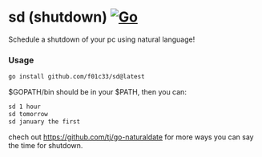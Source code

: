 # sd (shutdown) [![Go](https://github.com/f01c33/sd/actions/workflows/go.yml/badge.svg)](https://github.com/f01c33/sd/actions/workflows/go.yml)

Schedule a shutdown of your pc using natural language!

### Usage
```bash
go install github.com/f01c33/sd@latest
```
$GOPATH/bin should be in your $PATH, then you can:

```bash
sd 1 hour
sd tomorrow
sd january the first
```

chech out https://github.com/tj/go-naturaldate for more ways you can say the time for shutdown.
